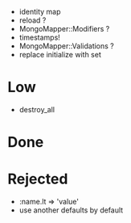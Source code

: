 - identity map
- reload ?
- MongoMapper::Modifiers ?
- timestamps!
- MongoMapper::Validations ?
- replace initialize with set

# Low

- destroy_all

# Done


# Rejected

- :name.lt => 'value'
- use another defaults by default